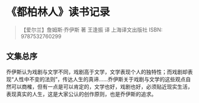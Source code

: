 # 《都柏林人》读书记录

> 【爱尔兰】詹姆斯·乔伊斯 著  王逢振 译
> 上海译文出版社
> ISBN: 9787532760299

## 文集总序

乔伊斯认为戏剧与文学不同，戏剧高于文学，文学表现个人的独特性；而戏剧却表现“人性中不变的法则”，传达人生的真谛……乔伊斯关于戏剧与文学的这些观点自然可以商榷，但有一点是可以肯定的，文学也好，戏剧也好，必须贴近现实生活，表现真实的人生，这是大家公认的创作原则，也是乔伊斯的追求。

